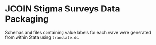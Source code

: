 # JCOIN Stigma Surveys Data Packaging

Schemas and files containing value labels for each wave were generated from
within Stata using `translate.do`.
